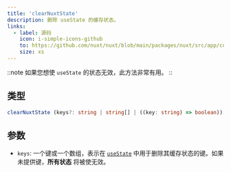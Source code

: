 ```yaml
---
title: 'clearNuxtState'
description: 删除 useState 的缓存状态。
links:
  - label: 源码
    icon: i-simple-icons-github
    to: https://github.com/nuxt/nuxt/blob/main/packages/nuxt/src/app/composables/state.ts
    size: xs
---
```


::note
如果您想使 `useState` 的状态无效，此方法非常有用。
::

## 类型

```ts
clearNuxtState (keys?: string | string[] | ((key: string) => boolean)): void
```

## 参数

- `keys`: 一个键或一个数组，表示在 [`useState`](/docs/api/composables/use-state) 中用于删除其缓存状态的键。如果未提供键，**所有状态** 将被使无效。